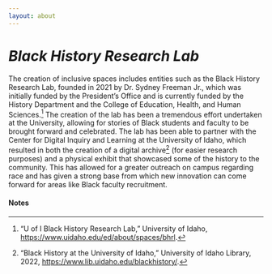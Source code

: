 ```yaml
---
layout: about
---
```

# _Black History Research Lab_ ##

The creation of inclusive spaces includes entities such as the Black History Research Lab, founded in 2021 by Dr. Sydney Freeman Jr., which was initially funded by the President’s Office and is currently funded by the History Department and the College of Education, Health, and Human Sciences.[^167] The creation of the lab has been a tremendous effort undertaken at the University, allowing for stories of Black students and faculty to be brought forward and celebrated. The lab has been able to partner with the Center for Digital Inquiry and Learning at the University of Idaho, which resulted in both the creation of a digital archive[^168] (for easier research purposes) and a physical exhibit that showcased some of the history to the community. This has allowed for a greater outreach on campus regarding race and has given a strong base from which new innovation can come forward for areas like Black faculty recruitment.


#### Notes ####

[^167]:
     “U of I Black History Research Lab,” University of Idaho, <https://www.uidaho.edu/ed/about/spaces/bhrl>.

[^168]:
     “Black History at the University of Idaho,” University of Idaho Library, 2022, <https://www.lib.uidaho.edu/blackhistory/>.